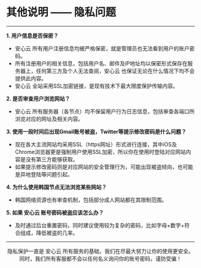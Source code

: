 # **其他说明 —— 隐私问题**

---

**1. 用户信息是否保密？**

* 安心云 所有用户注册信息均被严格保密，就是管理员也无法看到用户的账户密码。
* 所有注册用户的相关信息，包括用户名、邮件及IP地址均以保密形式保存在服务器上，任何第三方及个人无法查阅，安心云 也保证无论在什么情况下均不会提供此内容。
* 安心云 全站采用SSL加密链接，是现有技术下最大限度保护传输内容。  

**2. 是否审查用户浏览网站？**

* 安心云 所有服务器（各节点）均不保留用户行为日志信息，包括审查各端口所浏览对应的网址及相关内容。  

**3. 使用一段时间后出现Gmail账号被盗，Twitter等提示修改密码是什么问题？**

* 现在各大主流网站均采用SSL（https网址）形式进行连接，其中iOS及Chrome浏览器更是强制用户使用SSL加密，所以你在使用时登陆对应网站内容是没有第三方能够获取。
* 如果提示修改密码则是对应网站的安全管理行为，可能出现被盗倾向，也可能是异地登陆等问题引起。  

**4. 为什么使用韩国节点无法浏览某些网站？**

* 韩国网络资源也有审查机制，包括部分成人网站都在其限制范围。  

**5. 如果 安心云 账号密码被盗应该怎么办？**

* 及时通过后台重置密码，同时建议使用较为复杂的密码，比如字母+数字+符合组成，降低被盗的几率。 
  
---

<center>隐私保护一直是 安心云 所有服务的基础，我们在尽最大努力让你的使用更安全。</center>   

<center>同时，我们所有客服都不会以任何名义询问你的账号密码，谨防受骗！</center>

